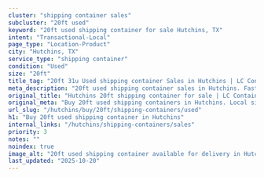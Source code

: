 ```yaml
---
cluster: "shipping container sales"
subcluster: "20ft used"
keyword: "20ft used shipping container for sale Hutchins, TX"
intent: "Transactional-Local"
page_type: "Location-Product"
city: "Hutchins, TX"
service_type: "shipping container"
condition: "Used"
size: "20ft"
title_tag: "20ft 31u Used shipping container Sales in Hutchins | LC Container"
meta_description: "20ft used shipping container sales in Hutchins. Fast delivery, competitive pricing. Serving shipping containers area. Quote ID: XBP. Call (214) 524-4168 for your free quote today."
original_title: "Hutchins 20ft shipping container for sale | LC Container"
original_meta: "Buy 20ft used shipping containers in Hutchins. Local since 2003. New & used inventory. Fast delivery. Get your free quote — call (214) 524-4168 today."
url_slug: "/hutchins/buy/20ft/shipping-containers/used"
h1: "Buy 20ft used shipping container in Hutchins"
internal_links: "/hutchins/shipping-containers/sales"
priority: 3
notes: ""
noindex: true
image_alt: "20ft used shipping container available for delivery in Hutchins"
last_updated: "2025-10-20"
---
```


<!-- TODO: Add unique city/inventory copy, images, and internal links here. -->
